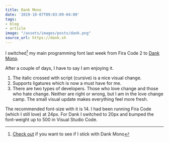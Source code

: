 ```yaml
---
title: Dank Mono
date: '2019-10-07T09:03:09-04:00'
tags:
- blog
- article
image: "/assets/images/posts/dank.png"
source_url: https://dank.sh
---
```


I switched[^1] my main programming font last week from Fira Code 2 to [Dank Mono](https://dank.sh).

After a couple of days, I have to say I am enjoying it.

1. The italic crossed with script (cursive) is a nice visual change.
2. Supports ligatures which is now a must have for me.
3. There are two types of developers. Those who love change and those who hate change. Neither are right or wrong, but I am in the love change camp. The small visual update makes everything feel more fresh.

The recommended font-size with it is 14. I had been running Fira Code (which I still love) at 24px. For Dank I switched to 20px and bumped the font-weight up to 500 in Visual Studio Code.

[^1]: [Check out](https://howivscode.com/scottwater) if you want to see if I stick with Dank Mono
